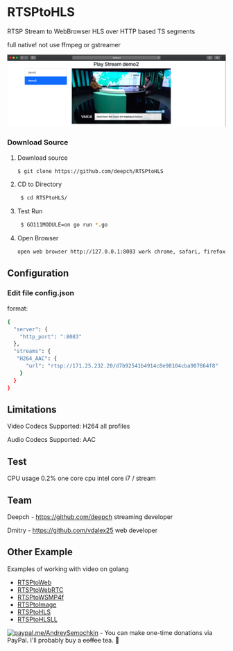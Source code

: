 # RTSPtoHLS

RTSP Stream to WebBrowser HLS over HTTP based TS segments

full native! not use ffmpeg or gstreamer


![RTSPtoHLS image](doc/demo4.png)

### Download Source

1. Download source
   ```bash 
   $ git clone https://github.com/deepch/RTSPtoHLS  
   ```
3. CD to Directory
   ```bash
    $ cd RTSPtoHLS/
   ```
4. Test Run
   ```bash
    $ GO111MODULE=on go run *.go
   ```
5. Open Browser
    ```bash
    open web browser http://127.0.0.1:8083 work chrome, safari, firefox
    ```

## Configuration

### Edit file config.json

format:

```bash
{
  "server": {
    "http_port": ":8083"
  },
  "streams": {
   "H264_AAC": {
      "url": "rtsp://171.25.232.20/d7b92541b4914c8e98104cba907864f8"
    }
  }
}
```

## Limitations

Video Codecs Supported: H264 all profiles

Audio Codecs Supported: AAC

## Test

CPU usage 0.2% one core cpu intel core i7 / stream

## Team

Deepch - https://github.com/deepch streaming developer

Dmitry - https://github.com/vdalex25 web developer

## Other Example

Examples of working with video on golang

- [RTSPtoWeb](https://github.com/deepch/RTSPtoWeb)
- [RTSPtoWebRTC](https://github.com/deepch/RTSPtoWebRTC)
- [RTSPtoWSMP4f](https://github.com/deepch/RTSPtoWSMP4f)
- [RTSPtoImage](https://github.com/deepch/RTSPtoImage)
- [RTSPtoHLS](https://github.com/deepch/RTSPtoHLS)
- [RTSPtoHLSLL](https://github.com/deepch/RTSPtoHLSLL)

[![paypal.me/AndreySemochkin](https://ionicabizau.github.io/badges/paypal.svg)](https://www.paypal.me/AndreySemochkin) - You can make one-time donations via PayPal. I'll probably buy a ~~coffee~~ tea. :tea: